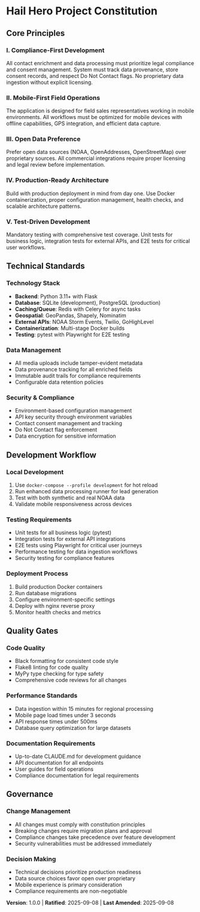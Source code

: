 # Hail Hero Project Constitution

## Core Principles

### I. Compliance-First Development
All contact enrichment and data processing must prioritize legal compliance and consent management. System must track data provenance, store consent records, and respect Do Not Contact flags. No proprietary data ingestion without explicit licensing.

### II. Mobile-First Field Operations
The application is designed for field sales representatives working in mobile environments. All workflows must be optimized for mobile devices with offline capabilities, GPS integration, and efficient data capture.

### III. Open Data Preference
Prefer open data sources (NOAA, OpenAddresses, OpenStreetMap) over proprietary sources. All commercial integrations require proper licensing and legal review before implementation.

### IV. Production-Ready Architecture
Build with production deployment in mind from day one. Use Docker containerization, proper configuration management, health checks, and scalable architecture patterns.

### V. Test-Driven Development
Mandatory testing with comprehensive test coverage. Unit tests for business logic, integration tests for external APIs, and E2E tests for critical user workflows.

## Technical Standards

### Technology Stack
- **Backend**: Python 3.11+ with Flask
- **Database**: SQLite (development), PostgreSQL (production)
- **Caching/Queue**: Redis with Celery for async tasks
- **Geospatial**: GeoPandas, Shapely, Nominatim
- **External APIs**: NOAA Storm Events, Twilio, GoHighLevel
- **Containerization**: Multi-stage Docker builds
- **Testing**: pytest with Playwright for E2E testing

### Data Management
- All media uploads include tamper-evident metadata
- Data provenance tracking for all enriched fields
- Immutable audit trails for compliance requirements
- Configurable data retention policies

### Security & Compliance
- Environment-based configuration management
- API key security through environment variables
- Contact consent management and tracking
- Do Not Contact flag enforcement
- Data encryption for sensitive information

## Development Workflow

### Local Development
1. Use `docker-compose --profile development` for hot reload
2. Run enhanced data processing runner for lead generation
3. Test with both synthetic and real NOAA data
4. Validate mobile responsiveness across devices

### Testing Requirements
- Unit tests for all business logic (pytest)
- Integration tests for external API integrations
- E2E tests using Playwright for critical user journeys
- Performance testing for data ingestion workflows
- Security testing for compliance features

### Deployment Process
1. Build production Docker containers
2. Run database migrations
3. Configure environment-specific settings
4. Deploy with nginx reverse proxy
5. Monitor health checks and metrics

## Quality Gates

### Code Quality
- Black formatting for consistent code style
- Flake8 linting for code quality
- MyPy type checking for type safety
- Comprehensive code reviews for all changes

### Performance Standards
- Data ingestion within 15 minutes for regional processing
- Mobile page load times under 3 seconds
- API response times under 500ms
- Database query optimization for large datasets

### Documentation Requirements
- Up-to-date CLAUDE.md for development guidance
- API documentation for all endpoints
- User guides for field operations
- Compliance documentation for legal requirements

## Governance

### Change Management
- All changes must comply with constitution principles
- Breaking changes require migration plans and approval
- Compliance changes take precedence over feature development
- Security vulnerabilities must be addressed immediately

### Decision Making
- Technical decisions prioritize production readiness
- Data source choices favor open over proprietary
- Mobile experience is primary consideration
- Compliance requirements are non-negotiable

**Version**: 1.0.0 | **Ratified**: 2025-09-08 | **Last Amended**: 2025-09-08